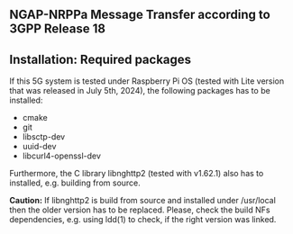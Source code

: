 ## NGAP-NRPPa Message Transfer according to 3GPP Release 18

## Installation: Required packages
If this 5G system is tested under Raspberry Pi OS (tested with Lite version that was released in July 5th, 2024), the following packages has to be installed:
- cmake
- git
- libsctp-dev
- uuid-dev
- libcurl4-openssl-dev

Furthermore, the C library libnghttp2 (tested with v1.62.1) also has to installed, e.g. building from source.

**Caution:** If libnghttp2 is build from source and installed under /usr/local then the older version has to be replaced. Please, check the build NFs dependencies, e.g. using ldd(1) to check, if the right version was linked.
